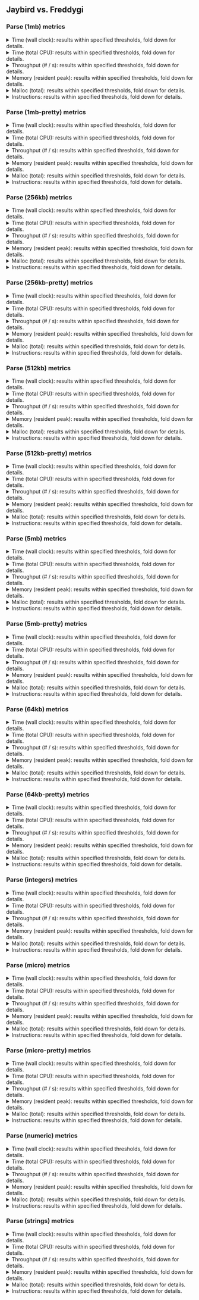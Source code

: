 ## Jaybird vs. Freddygi

### Parse (1mb) metrics

<details><summary>Time (wall clock): results within specified thresholds, fold down for details.</summary>
<p>

|         Time (wall clock) (μs) *         |        p0 |       p25 |       p50 |       p75 |       p90 |       p99 |      p100 |   Samples |
|:----------------------------------------:|----------:|----------:|----------:|----------:|----------:|----------:|----------:|----------:|
|                  freddy                  |      3504 |      3576 |      3627 |      3977 |      4035 |      4149 |      4695 |       263 |
|                 jaybird                  |      2159 |      2206 |      2265 |      2474 |      2531 |      2669 |      2700 |       419 |
|                    Δ                     |     -1345 |     -1370 |     -1362 |     -1503 |     -1504 |     -1480 |     -1995 |       156 |
|              Improvement %               |        38 |        38 |        38 |        38 |        37 |        36 |        42 |       156 |

<p>
</details>

<details><summary>Time (total CPU): results within specified thresholds, fold down for details.</summary>
<p>

|         Time (total CPU) (μs) *          |        p0 |       p25 |       p50 |       p75 |       p90 |       p99 |      p100 |   Samples |
|:----------------------------------------:|----------:|----------:|----------:|----------:|----------:|----------:|----------:|----------:|
|                  freddy                  |      3510 |      3578 |      3633 |      3983 |      4037 |      4151 |      4697 |       263 |
|                 jaybird                  |      2161 |      2208 |      2265 |      2478 |      2529 |      2671 |      2698 |       419 |
|                    Δ                     |     -1349 |     -1370 |     -1368 |     -1505 |     -1508 |     -1480 |     -1999 |       156 |
|              Improvement %               |        38 |        38 |        38 |        38 |        37 |        36 |        43 |       156 |

<p>
</details>

<details><summary>Throughput (# / s): results within specified thresholds, fold down for details.</summary>
<p>

|          Throughput (# / s) (#)          |        p0 |       p25 |       p50 |       p75 |       p90 |       p99 |      p100 |   Samples |
|:----------------------------------------:|----------:|----------:|----------:|----------:|----------:|----------:|----------:|----------:|
|                  freddy                  |       285 |       280 |       276 |       251 |       248 |       241 |       213 |       263 |
|                 jaybird                  |       463 |       454 |       442 |       404 |       395 |       375 |       370 |       419 |
|                    Δ                     |       178 |       174 |       166 |       153 |       147 |       134 |       157 |       156 |
|              Improvement %               |        62 |        62 |        60 |        61 |        59 |        56 |        74 |       156 |

<p>
</details>

<details><summary>Memory (resident peak): results within specified thresholds, fold down for details.</summary>
<p>

|        Memory (resident peak) (M)        |        p0 |       p25 |       p50 |       p75 |       p90 |       p99 |      p100 |   Samples |
|:----------------------------------------:|----------:|----------:|----------:|----------:|----------:|----------:|----------:|----------:|
|                  freddy                  |        27 |        29 |        29 |        29 |        29 |        29 |        29 |       263 |
|                 jaybird                  |        29 |        31 |        31 |        31 |        31 |        31 |        31 |       419 |
|                    Δ                     |         2 |         2 |         2 |         2 |         2 |         2 |         2 |       156 |
|              Improvement %               |        -7 |        -7 |        -7 |        -7 |        -7 |        -7 |        -7 |       156 |

<p>
</details>

<details><summary>Malloc (total): results within specified thresholds, fold down for details.</summary>
<p>

|           Malloc (total) (K) *           |        p0 |       p25 |       p50 |       p75 |       p90 |       p99 |      p100 |   Samples |
|:----------------------------------------:|----------:|----------:|----------:|----------:|----------:|----------:|----------:|----------:|
|                  freddy                  |        11 |        11 |        11 |        11 |        11 |        11 |        11 |       263 |
|                 jaybird                  |        11 |        11 |        11 |        11 |        11 |        11 |        11 |       419 |
|                    Δ                     |         0 |         0 |         0 |         0 |         0 |         0 |         0 |       156 |
|              Improvement %               |         0 |         0 |         0 |         0 |         0 |         0 |         0 |       156 |

<p>
</details>

<details><summary>Instructions: results within specified thresholds, fold down for details.</summary>
<p>

|            Instructions (M) *            |        p0 |       p25 |       p50 |       p75 |       p90 |       p99 |      p100 |   Samples |
|:----------------------------------------:|----------:|----------:|----------:|----------:|----------:|----------:|----------:|----------:|
|                  freddy                  |        66 |        66 |        66 |        67 |        67 |        68 |        68 |       263 |
|                 jaybird                  |        47 |        47 |        47 |        47 |        47 |        49 |        49 |       419 |
|                    Δ                     |       -19 |       -19 |       -19 |       -20 |       -20 |       -19 |       -19 |       156 |
|              Improvement %               |        29 |        29 |        29 |        30 |        30 |        28 |        28 |       156 |

<p>
</details>

### Parse (1mb-pretty) metrics

<details><summary>Time (wall clock): results within specified thresholds, fold down for details.</summary>
<p>

|         Time (wall clock) (μs) *         |        p0 |       p25 |       p50 |       p75 |       p90 |       p99 |      p100 |   Samples |
|:----------------------------------------:|----------:|----------:|----------:|----------:|----------:|----------:|----------:|----------:|
|                  freddy                  |      3548 |      3627 |      3682 |      3922 |      4024 |      4211 |      4246 |       263 |
|                 jaybird                  |      2190 |      2243 |      2304 |      2488 |      2578 |      2824 |      8147 |       412 |
|                    Δ                     |     -1358 |     -1384 |     -1378 |     -1434 |     -1446 |     -1387 |      3901 |       149 |
|              Improvement %               |        38 |        38 |        37 |        37 |        36 |        33 |       -92 |       149 |

<p>
</details>

<details><summary>Time (total CPU): results within specified thresholds, fold down for details.</summary>
<p>

|         Time (total CPU) (μs) *          |        p0 |       p25 |       p50 |       p75 |       p90 |       p99 |      p100 |   Samples |
|:----------------------------------------:|----------:|----------:|----------:|----------:|----------:|----------:|----------:|----------:|
|                  freddy                  |      3550 |      3631 |      3686 |      3922 |      4033 |      4215 |      4245 |       263 |
|                 jaybird                  |      2192 |      2245 |      2302 |      2492 |      2578 |      2822 |      2965 |       412 |
|                    Δ                     |     -1358 |     -1386 |     -1384 |     -1430 |     -1455 |     -1393 |     -1280 |       149 |
|              Improvement %               |        38 |        38 |        38 |        36 |        36 |        33 |        30 |       149 |

<p>
</details>

<details><summary>Throughput (# / s): results within specified thresholds, fold down for details.</summary>
<p>

|          Throughput (# / s) (#)          |        p0 |       p25 |       p50 |       p75 |       p90 |       p99 |      p100 |   Samples |
|:----------------------------------------:|----------:|----------:|----------:|----------:|----------:|----------:|----------:|----------:|
|                  freddy                  |       282 |       276 |       272 |       255 |       248 |       238 |       236 |       263 |
|                 jaybird                  |       457 |       446 |       434 |       402 |       388 |       354 |       123 |       412 |
|                    Δ                     |       175 |       170 |       162 |       147 |       140 |       116 |      -113 |       149 |
|              Improvement %               |        62 |        62 |        60 |        58 |        56 |        49 |       -48 |       149 |

<p>
</details>

<details><summary>Memory (resident peak): results within specified thresholds, fold down for details.</summary>
<p>

|        Memory (resident peak) (M)        |        p0 |       p25 |       p50 |       p75 |       p90 |       p99 |      p100 |   Samples |
|:----------------------------------------:|----------:|----------:|----------:|----------:|----------:|----------:|----------:|----------:|
|                  freddy                  |        27 |        29 |        29 |        29 |        29 |        29 |        29 |       263 |
|                 jaybird                  |        29 |        31 |        31 |        31 |        31 |        31 |        31 |       412 |
|                    Δ                     |         2 |         2 |         2 |         2 |         2 |         2 |         2 |       149 |
|              Improvement %               |        -7 |        -7 |        -7 |        -7 |        -7 |        -7 |        -7 |       149 |

<p>
</details>

<details><summary>Malloc (total): results within specified thresholds, fold down for details.</summary>
<p>

|           Malloc (total) (K) *           |        p0 |       p25 |       p50 |       p75 |       p90 |       p99 |      p100 |   Samples |
|:----------------------------------------:|----------:|----------:|----------:|----------:|----------:|----------:|----------:|----------:|
|                  freddy                  |        11 |        11 |        11 |        11 |        11 |        11 |        11 |       263 |
|                 jaybird                  |        11 |        11 |        11 |        11 |        11 |        11 |        11 |       412 |
|                    Δ                     |         0 |         0 |         0 |         0 |         0 |         0 |         0 |       149 |
|              Improvement %               |         0 |         0 |         0 |         0 |         0 |         0 |         0 |       149 |

<p>
</details>

<details><summary>Instructions: results within specified thresholds, fold down for details.</summary>
<p>

|            Instructions (M) *            |        p0 |       p25 |       p50 |       p75 |       p90 |       p99 |      p100 |   Samples |
|:----------------------------------------:|----------:|----------:|----------:|----------:|----------:|----------:|----------:|----------:|
|                  freddy                  |        67 |        68 |        68 |        68 |        68 |        69 |        69 |       263 |
|                 jaybird                  |        48 |        48 |        48 |        48 |        48 |        49 |        50 |       412 |
|                    Δ                     |       -19 |       -20 |       -20 |       -20 |       -20 |       -20 |       -19 |       149 |
|              Improvement %               |        28 |        29 |        29 |        29 |        29 |        29 |        28 |       149 |

<p>
</details>

### Parse (256kb) metrics

<details><summary>Time (wall clock): results within specified thresholds, fold down for details.</summary>
<p>

|         Time (wall clock) (μs) *         |        p0 |       p25 |       p50 |       p75 |       p90 |       p99 |      p100 |   Samples |
|:----------------------------------------:|----------:|----------:|----------:|----------:|----------:|----------:|----------:|----------:|
|                  freddy                  |       860 |       884 |       900 |       985 |      1005 |      1035 |      1082 |      1024 |
|                 jaybird                  |       530 |       547 |       567 |       616 |       630 |       660 |      5401 |      1588 |
|                    Δ                     |      -330 |      -337 |      -333 |      -369 |      -375 |      -375 |      4319 |       564 |
|              Improvement %               |        38 |        38 |        37 |        37 |        37 |        36 |      -399 |       564 |

<p>
</details>

<details><summary>Time (total CPU): results within specified thresholds, fold down for details.</summary>
<p>

|         Time (total CPU) (μs) *          |        p0 |       p25 |       p50 |       p75 |       p90 |       p99 |      p100 |   Samples |
|:----------------------------------------:|----------:|----------:|----------:|----------:|----------:|----------:|----------:|----------:|
|                  freddy                  |       861 |       887 |       902 |       988 |      1007 |      1040 |      1079 |      1024 |
|                 jaybird                  |       532 |       549 |       569 |       619 |       632 |       660 |       744 |      1588 |
|                    Δ                     |      -329 |      -338 |      -333 |      -369 |      -375 |      -380 |      -335 |       564 |
|              Improvement %               |        38 |        38 |        37 |        37 |        37 |        37 |        31 |       564 |

<p>
</details>

<details><summary>Throughput (# / s): results within specified thresholds, fold down for details.</summary>
<p>

|          Throughput (# / s) (#)          |        p0 |       p25 |       p50 |       p75 |       p90 |       p99 |      p100 |   Samples |
|:----------------------------------------:|----------:|----------:|----------:|----------:|----------:|----------:|----------:|----------:|
|                  freddy                  |      1163 |      1131 |      1112 |      1015 |       995 |       966 |       924 |      1024 |
|                 jaybird                  |      1888 |      1828 |      1763 |      1623 |      1588 |      1514 |       185 |      1588 |
|                    Δ                     |       725 |       697 |       651 |       608 |       593 |       548 |      -739 |       564 |
|              Improvement %               |        62 |        62 |        59 |        60 |        60 |        57 |       -80 |       564 |

<p>
</details>

<details><summary>Memory (resident peak): results within specified thresholds, fold down for details.</summary>
<p>

|        Memory (resident peak) (M)        |        p0 |       p25 |       p50 |       p75 |       p90 |       p99 |      p100 |   Samples |
|:----------------------------------------:|----------:|----------:|----------:|----------:|----------:|----------:|----------:|----------:|
|                  freddy                  |        25 |        26 |        26 |        26 |        26 |        26 |        26 |      1024 |
|                 jaybird                  |        26 |        27 |        27 |        27 |        27 |        27 |        27 |      1588 |
|                    Δ                     |         1 |         1 |         1 |         1 |         1 |         1 |         1 |       564 |
|              Improvement %               |        -4 |        -4 |        -4 |        -4 |        -4 |        -4 |        -4 |       564 |

<p>
</details>

<details><summary>Malloc (total): results within specified thresholds, fold down for details.</summary>
<p>

|             Malloc (total) *             |        p0 |       p25 |       p50 |       p75 |       p90 |       p99 |      p100 |   Samples |
|:----------------------------------------:|----------:|----------:|----------:|----------:|----------:|----------:|----------:|----------:|
|                  freddy                  |      2650 |      2650 |      2650 |      2650 |      2650 |      2650 |      2650 |      1024 |
|                 jaybird                  |      2636 |      2636 |      2636 |      2636 |      2636 |      2636 |      2636 |      1588 |
|                    Δ                     |       -14 |       -14 |       -14 |       -14 |       -14 |       -14 |       -14 |       564 |
|              Improvement %               |         1 |         1 |         1 |         1 |         1 |         1 |         1 |       564 |

<p>
</details>

<details><summary>Instructions: results within specified thresholds, fold down for details.</summary>
<p>

|            Instructions (M) *            |        p0 |       p25 |       p50 |       p75 |       p90 |       p99 |      p100 |   Samples |
|:----------------------------------------:|----------:|----------:|----------:|----------:|----------:|----------:|----------:|----------:|
|                  freddy                  |        17 |        17 |        17 |        17 |        17 |        17 |        17 |      1024 |
|                 jaybird                  |        12 |        12 |        12 |        12 |        12 |        12 |        12 |      1588 |
|                    Δ                     |        -5 |        -5 |        -5 |        -5 |        -5 |        -5 |        -5 |       564 |
|              Improvement %               |        29 |        29 |        29 |        29 |        29 |        29 |        29 |       564 |

<p>
</details>

### Parse (256kb-pretty) metrics

<details><summary>Time (wall clock): results within specified thresholds, fold down for details.</summary>
<p>

|         Time (wall clock) (μs) *         |        p0 |       p25 |       p50 |       p75 |       p90 |       p99 |      p100 |   Samples |
|:----------------------------------------:|----------:|----------:|----------:|----------:|----------:|----------:|----------:|----------:|
|                  freddy                  |       867 |       896 |       928 |      1001 |      1020 |      1052 |      1088 |      1002 |
|                 jaybird                  |       548 |       571 |       597 |       650 |       669 |       721 |      6803 |      1517 |
|                    Δ                     |      -319 |      -325 |      -331 |      -351 |      -351 |      -331 |      5715 |       515 |
|              Improvement %               |        37 |        36 |        36 |        35 |        34 |        31 |      -525 |       515 |

<p>
</details>

<details><summary>Time (total CPU): results within specified thresholds, fold down for details.</summary>
<p>

|         Time (total CPU) (μs) *          |        p0 |       p25 |       p50 |       p75 |       p90 |       p99 |      p100 |   Samples |
|:----------------------------------------:|----------:|----------:|----------:|----------:|----------:|----------:|----------:|----------:|
|                  freddy                  |       869 |       899 |       930 |      1004 |      1023 |      1054 |      1091 |      1002 |
|                 jaybird                  |       550 |       573 |       600 |       653 |       672 |       719 |       759 |      1517 |
|                    Δ                     |      -319 |      -326 |      -330 |      -351 |      -351 |      -335 |      -332 |       515 |
|              Improvement %               |        37 |        36 |        35 |        35 |        34 |        32 |        30 |       515 |

<p>
</details>

<details><summary>Throughput (# / s): results within specified thresholds, fold down for details.</summary>
<p>

|          Throughput (# / s) (#)          |        p0 |       p25 |       p50 |       p75 |       p90 |       p99 |      p100 |   Samples |
|:----------------------------------------:|----------:|----------:|----------:|----------:|----------:|----------:|----------:|----------:|
|                  freddy                  |      1153 |      1117 |      1077 |       999 |       980 |       951 |       920 |      1002 |
|                 jaybird                  |      1826 |      1752 |      1675 |      1538 |      1494 |      1387 |       147 |      1517 |
|                    Δ                     |       673 |       635 |       598 |       539 |       514 |       436 |      -773 |       515 |
|              Improvement %               |        58 |        57 |        56 |        54 |        52 |        46 |       -84 |       515 |

<p>
</details>

<details><summary>Memory (resident peak): results within specified thresholds, fold down for details.</summary>
<p>

|        Memory (resident peak) (M)        |        p0 |       p25 |       p50 |       p75 |       p90 |       p99 |      p100 |   Samples |
|:----------------------------------------:|----------:|----------:|----------:|----------:|----------:|----------:|----------:|----------:|
|                  freddy                  |        25 |        26 |        26 |        26 |        26 |        26 |        26 |      1002 |
|                 jaybird                  |        26 |        27 |        27 |        27 |        27 |        27 |        27 |      1517 |
|                    Δ                     |         1 |         1 |         1 |         1 |         1 |         1 |         1 |       515 |
|              Improvement %               |        -4 |        -4 |        -4 |        -4 |        -4 |        -4 |        -4 |       515 |

<p>
</details>

<details><summary>Malloc (total): results within specified thresholds, fold down for details.</summary>
<p>

|             Malloc (total) *             |        p0 |       p25 |       p50 |       p75 |       p90 |       p99 |      p100 |   Samples |
|:----------------------------------------:|----------:|----------:|----------:|----------:|----------:|----------:|----------:|----------:|
|                  freddy                  |      2650 |      2650 |      2650 |      2650 |      2650 |      2650 |      2650 |      1002 |
|                 jaybird                  |      2636 |      2636 |      2636 |      2636 |      2636 |      2636 |      2636 |      1517 |
|                    Δ                     |       -14 |       -14 |       -14 |       -14 |       -14 |       -14 |       -14 |       515 |
|              Improvement %               |         1 |         1 |         1 |         1 |         1 |         1 |         1 |       515 |

<p>
</details>

<details><summary>Instructions: results within specified thresholds, fold down for details.</summary>
<p>

|            Instructions (M) *            |        p0 |       p25 |       p50 |       p75 |       p90 |       p99 |      p100 |   Samples |
|:----------------------------------------:|----------:|----------:|----------:|----------:|----------:|----------:|----------:|----------:|
|                  freddy                  |        17 |        17 |        17 |        17 |        17 |        17 |        17 |      1002 |
|                 jaybird                  |        12 |        12 |        12 |        12 |        12 |        12 |        12 |      1517 |
|                    Δ                     |        -5 |        -5 |        -5 |        -5 |        -5 |        -5 |        -5 |       515 |
|              Improvement %               |        29 |        29 |        29 |        29 |        29 |        29 |        29 |       515 |

<p>
</details>

### Parse (512kb) metrics

<details><summary>Time (wall clock): results within specified thresholds, fold down for details.</summary>
<p>

|         Time (wall clock) (μs) *         |        p0 |       p25 |       p50 |       p75 |       p90 |       p99 |      p100 |   Samples |
|:----------------------------------------:|----------:|----------:|----------:|----------:|----------:|----------:|----------:|----------:|
|                  freddy                  |      1703 |      1780 |      1820 |      1977 |      2009 |      2064 |      2090 |       521 |
|                 jaybird                  |      1070 |      1117 |      1175 |      1252 |      1313 |      1399 |      1471 |       808 |
|                    Δ                     |      -633 |      -663 |      -645 |      -725 |      -696 |      -665 |      -619 |       287 |
|              Improvement %               |        37 |        37 |        35 |        37 |        35 |        32 |        30 |       287 |

<p>
</details>

<details><summary>Time (total CPU): results within specified thresholds, fold down for details.</summary>
<p>

|         Time (total CPU) (μs) *          |        p0 |       p25 |       p50 |       p75 |       p90 |       p99 |      p100 |   Samples |
|:----------------------------------------:|----------:|----------:|----------:|----------:|----------:|----------:|----------:|----------:|
|                  freddy                  |      1705 |      1783 |      1822 |      1979 |      2009 |      2066 |      2086 |       521 |
|                 jaybird                  |      1072 |      1119 |      1176 |      1255 |      1316 |      1403 |      1474 |       808 |
|                    Δ                     |      -633 |      -664 |      -646 |      -724 |      -693 |      -663 |      -612 |       287 |
|              Improvement %               |        37 |        37 |        35 |        37 |        34 |        32 |        29 |       287 |

<p>
</details>

<details><summary>Throughput (# / s): results within specified thresholds, fold down for details.</summary>
<p>

|          Throughput (# / s) (#)          |        p0 |       p25 |       p50 |       p75 |       p90 |       p99 |      p100 |   Samples |
|:----------------------------------------:|----------:|----------:|----------:|----------:|----------:|----------:|----------:|----------:|
|                  freddy                  |       587 |       562 |       550 |       506 |       498 |       484 |       479 |       521 |
|                 jaybird                  |       935 |       895 |       852 |       798 |       762 |       715 |       680 |       808 |
|                    Δ                     |       348 |       333 |       302 |       292 |       264 |       231 |       201 |       287 |
|              Improvement %               |        59 |        59 |        55 |        58 |        53 |        48 |        42 |       287 |

<p>
</details>

<details><summary>Memory (resident peak): results within specified thresholds, fold down for details.</summary>
<p>

|        Memory (resident peak) (M)        |        p0 |       p25 |       p50 |       p75 |       p90 |       p99 |      p100 |   Samples |
|:----------------------------------------:|----------:|----------:|----------:|----------:|----------:|----------:|----------:|----------:|
|                  freddy                  |        26 |        27 |        27 |        28 |        28 |        28 |        28 |       521 |
|                 jaybird                  |        26 |        28 |        28 |        28 |        28 |        28 |        28 |       808 |
|                    Δ                     |         0 |         1 |         1 |         0 |         0 |         0 |         0 |       287 |
|              Improvement %               |         0 |        -4 |        -4 |         0 |         0 |         0 |         0 |       287 |

<p>
</details>

<details><summary>Malloc (total): results within specified thresholds, fold down for details.</summary>
<p>

|             Malloc (total) *             |        p0 |       p25 |       p50 |       p75 |       p90 |       p99 |      p100 |   Samples |
|:----------------------------------------:|----------:|----------:|----------:|----------:|----------:|----------:|----------:|----------:|
|                  freddy                  |      5279 |      5279 |      5279 |      5279 |      5279 |      5279 |      5279 |       521 |
|                 jaybird                  |      5270 |      5270 |      5270 |      5270 |      5270 |      5270 |      5270 |       808 |
|                    Δ                     |        -9 |        -9 |        -9 |        -9 |        -9 |        -9 |        -9 |       287 |
|              Improvement %               |         0 |         0 |         0 |         0 |         0 |         0 |         0 |       287 |

<p>
</details>

<details><summary>Instructions: results within specified thresholds, fold down for details.</summary>
<p>

|            Instructions (M) *            |        p0 |       p25 |       p50 |       p75 |       p90 |       p99 |      p100 |   Samples |
|:----------------------------------------:|----------:|----------:|----------:|----------:|----------:|----------:|----------:|----------:|
|                  freddy                  |        33 |        33 |        33 |        33 |        33 |        34 |        34 |       521 |
|                 jaybird                  |        23 |        23 |        24 |        24 |        24 |        24 |        25 |       808 |
|                    Δ                     |       -10 |       -10 |        -9 |        -9 |        -9 |       -10 |        -9 |       287 |
|              Improvement %               |        30 |        30 |        27 |        27 |        27 |        29 |        26 |       287 |

<p>
</details>

### Parse (512kb-pretty) metrics

<details><summary>Time (wall clock): results within specified thresholds, fold down for details.</summary>
<p>

|         Time (wall clock) (μs) *         |        p0 |       p25 |       p50 |       p75 |       p90 |       p99 |      p100 |   Samples |
|:----------------------------------------:|----------:|----------:|----------:|----------:|----------:|----------:|----------:|----------:|
|                  freddy                  |      1745 |      1799 |      1835 |      1977 |      2035 |      2079 |      2139 |       519 |
|                 jaybird                  |      1080 |      1107 |      1123 |      1235 |      1255 |      1304 |      1329 |       828 |
|                    Δ                     |      -665 |      -692 |      -712 |      -742 |      -780 |      -775 |      -810 |       309 |
|              Improvement %               |        38 |        38 |        39 |        38 |        38 |        37 |        38 |       309 |

<p>
</details>

<details><summary>Time (total CPU): results within specified thresholds, fold down for details.</summary>
<p>

|         Time (total CPU) (μs) *          |        p0 |       p25 |       p50 |       p75 |       p90 |       p99 |      p100 |   Samples |
|:----------------------------------------:|----------:|----------:|----------:|----------:|----------:|----------:|----------:|----------:|
|                  freddy                  |      1747 |      1802 |      1837 |      1979 |      2038 |      2083 |      2135 |       519 |
|                 jaybird                  |      1082 |      1110 |      1125 |      1237 |      1257 |      1306 |      1332 |       828 |
|                    Δ                     |      -665 |      -692 |      -712 |      -742 |      -781 |      -777 |      -803 |       309 |
|              Improvement %               |        38 |        38 |        39 |        37 |        38 |        37 |        38 |       309 |

<p>
</details>

<details><summary>Throughput (# / s): results within specified thresholds, fold down for details.</summary>
<p>

|          Throughput (# / s) (#)          |        p0 |       p25 |       p50 |       p75 |       p90 |       p99 |      p100 |   Samples |
|:----------------------------------------:|----------:|----------:|----------:|----------:|----------:|----------:|----------:|----------:|
|                  freddy                  |       573 |       556 |       545 |       506 |       492 |       481 |       468 |       519 |
|                 jaybird                  |       926 |       903 |       891 |       810 |       797 |       768 |       752 |       828 |
|                    Δ                     |       353 |       347 |       346 |       304 |       305 |       287 |       284 |       309 |
|              Improvement %               |        62 |        62 |        63 |        60 |        62 |        60 |        61 |       309 |

<p>
</details>

<details><summary>Memory (resident peak): results within specified thresholds, fold down for details.</summary>
<p>

|        Memory (resident peak) (M)        |        p0 |       p25 |       p50 |       p75 |       p90 |       p99 |      p100 |   Samples |
|:----------------------------------------:|----------:|----------:|----------:|----------:|----------:|----------:|----------:|----------:|
|                  freddy                  |        26 |        27 |        27 |        27 |        27 |        27 |        27 |       519 |
|                 jaybird                  |        26 |        28 |        28 |        28 |        28 |        28 |        28 |       828 |
|                    Δ                     |         0 |         1 |         1 |         1 |         1 |         1 |         1 |       309 |
|              Improvement %               |         0 |        -4 |        -4 |        -4 |        -4 |        -4 |        -4 |       309 |

<p>
</details>

<details><summary>Malloc (total): results within specified thresholds, fold down for details.</summary>
<p>

|             Malloc (total) *             |        p0 |       p25 |       p50 |       p75 |       p90 |       p99 |      p100 |   Samples |
|:----------------------------------------:|----------:|----------:|----------:|----------:|----------:|----------:|----------:|----------:|
|                  freddy                  |      5279 |      5279 |      5279 |      5279 |      5279 |      5279 |      5279 |       519 |
|                 jaybird                  |      5270 |      5270 |      5270 |      5270 |      5270 |      5270 |      5270 |       828 |
|                    Δ                     |        -9 |        -9 |        -9 |        -9 |        -9 |        -9 |        -9 |       309 |
|              Improvement %               |         0 |         0 |         0 |         0 |         0 |         0 |         0 |       309 |

<p>
</details>

<details><summary>Instructions: results within specified thresholds, fold down for details.</summary>
<p>

|            Instructions (M) *            |        p0 |       p25 |       p50 |       p75 |       p90 |       p99 |      p100 |   Samples |
|:----------------------------------------:|----------:|----------:|----------:|----------:|----------:|----------:|----------:|----------:|
|                  freddy                  |        34 |        34 |        34 |        34 |        34 |        34 |        34 |       519 |
|                 jaybird                  |        24 |        24 |        24 |        24 |        24 |        25 |        25 |       828 |
|                    Δ                     |       -10 |       -10 |       -10 |       -10 |       -10 |        -9 |        -9 |       309 |
|              Improvement %               |        29 |        29 |        29 |        29 |        29 |        26 |        26 |       309 |

<p>
</details>

### Parse (5mb) metrics

<details><summary>Time (wall clock): results within specified thresholds, fold down for details.</summary>
<p>

|         Time (wall clock) (ms) *         |        p0 |       p25 |       p50 |       p75 |       p90 |       p99 |      p100 |   Samples |
|:----------------------------------------:|----------:|----------:|----------:|----------:|----------:|----------:|----------:|----------:|
|                  freddy                  |        18 |        18 |        19 |        19 |        20 |        20 |        20 |        53 |
|                 jaybird                  |        12 |        12 |        13 |        14 |        14 |        16 |        16 |        75 |
|                    Δ                     |        -6 |        -6 |        -6 |        -5 |        -6 |        -4 |        -4 |        22 |
|              Improvement %               |        33 |        33 |        32 |        26 |        30 |        20 |        20 |        22 |

<p>
</details>

<details><summary>Time (total CPU): results within specified thresholds, fold down for details.</summary>
<p>

|         Time (total CPU) (ms) *          |        p0 |       p25 |       p50 |       p75 |       p90 |       p99 |      p100 |   Samples |
|:----------------------------------------:|----------:|----------:|----------:|----------:|----------:|----------:|----------:|----------:|
|                  freddy                  |        18 |        18 |        19 |        19 |        20 |        20 |        20 |        53 |
|                 jaybird                  |        12 |        12 |        13 |        14 |        14 |        16 |        16 |        75 |
|                    Δ                     |        -6 |        -6 |        -6 |        -5 |        -6 |        -4 |        -4 |        22 |
|              Improvement %               |        33 |        33 |        32 |        26 |        30 |        20 |        20 |        22 |

<p>
</details>

<details><summary>Throughput (# / s): results within specified thresholds, fold down for details.</summary>
<p>

|          Throughput (# / s) (#)          |        p0 |       p25 |       p50 |       p75 |       p90 |       p99 |      p100 |   Samples |
|:----------------------------------------:|----------:|----------:|----------:|----------:|----------:|----------:|----------:|----------:|
|                  freddy                  |        56 |        55 |        53 |        51 |        50 |        49 |        49 |        53 |
|                 jaybird                  |        83 |        80 |        76 |        73 |        70 |        63 |        63 |        75 |
|                    Δ                     |        27 |        25 |        23 |        22 |        20 |        14 |        14 |        22 |
|              Improvement %               |        48 |        45 |        43 |        43 |        40 |        29 |        29 |        22 |

<p>
</details>

<details><summary>Memory (resident peak): results within specified thresholds, fold down for details.</summary>
<p>

|        Memory (resident peak) (M)        |        p0 |       p25 |       p50 |       p75 |       p90 |       p99 |      p100 |   Samples |
|:----------------------------------------:|----------:|----------:|----------:|----------:|----------:|----------:|----------:|----------:|
|                  freddy                  |        34 |        40 |        42 |        42 |        42 |        42 |        42 |        53 |
|                 jaybird                  |        50 |        50 |        51 |        59 |        59 |        59 |        59 |        75 |
|                    Δ                     |        16 |        10 |         9 |        17 |        17 |        17 |        17 |        22 |
|              Improvement %               |       -47 |       -25 |       -21 |       -40 |       -40 |       -40 |       -40 |        22 |

<p>
</details>

<details><summary>Malloc (total): results within specified thresholds, fold down for details.</summary>
<p>

|           Malloc (total) (K) *           |        p0 |       p25 |       p50 |       p75 |       p90 |       p99 |      p100 |   Samples |
|:----------------------------------------:|----------:|----------:|----------:|----------:|----------:|----------:|----------:|----------:|
|                  freddy                  |        53 |        53 |        53 |        53 |        53 |        53 |        53 |        53 |
|                 jaybird                  |        53 |        53 |        53 |        53 |        53 |        53 |        53 |        75 |
|                    Δ                     |         0 |         0 |         0 |         0 |         0 |         0 |         0 |        22 |
|              Improvement %               |         0 |         0 |         0 |         0 |         0 |         0 |         0 |        22 |

<p>
</details>

<details><summary>Instructions: results within specified thresholds, fold down for details.</summary>
<p>

|            Instructions (M) *            |        p0 |       p25 |       p50 |       p75 |       p90 |       p99 |      p100 |   Samples |
|:----------------------------------------:|----------:|----------:|----------:|----------:|----------:|----------:|----------:|----------:|
|                  freddy                  |       333 |       333 |       333 |       334 |       334 |       338 |       338 |        53 |
|                 jaybird                  |       240 |       241 |       245 |       245 |       246 |       256 |       256 |        75 |
|                    Δ                     |       -93 |       -92 |       -88 |       -89 |       -88 |       -82 |       -82 |        22 |
|              Improvement %               |        28 |        28 |        26 |        27 |        26 |        24 |        24 |        22 |

<p>
</details>

### Parse (5mb-pretty) metrics

<details><summary>Time (wall clock): results within specified thresholds, fold down for details.</summary>
<p>

|         Time (wall clock) (ms) *         |        p0 |       p25 |       p50 |       p75 |       p90 |       p99 |      p100 |   Samples |
|:----------------------------------------:|----------:|----------:|----------:|----------:|----------:|----------:|----------:|----------:|
|                  freddy                  |        18 |        18 |        19 |        19 |        20 |        22 |        22 |        53 |
|                 jaybird                  |        12 |        12 |        13 |        13 |        14 |        15 |        15 |        76 |
|                    Δ                     |        -6 |        -6 |        -6 |        -6 |        -6 |        -7 |        -7 |        23 |
|              Improvement %               |        33 |        33 |        32 |        32 |        30 |        32 |        32 |        23 |

<p>
</details>

<details><summary>Time (total CPU): results within specified thresholds, fold down for details.</summary>
<p>

|         Time (total CPU) (ms) *          |        p0 |       p25 |       p50 |       p75 |       p90 |       p99 |      p100 |   Samples |
|:----------------------------------------:|----------:|----------:|----------:|----------:|----------:|----------:|----------:|----------:|
|                  freddy                  |        18 |        18 |        19 |        19 |        20 |        22 |        22 |        53 |
|                 jaybird                  |        12 |        12 |        13 |        13 |        14 |        15 |        15 |        76 |
|                    Δ                     |        -6 |        -6 |        -6 |        -6 |        -6 |        -7 |        -7 |        23 |
|              Improvement %               |        33 |        33 |        32 |        32 |        30 |        32 |        32 |        23 |

<p>
</details>

<details><summary>Throughput (# / s): results within specified thresholds, fold down for details.</summary>
<p>

|          Throughput (# / s) (#)          |        p0 |       p25 |       p50 |       p75 |       p90 |       p99 |      p100 |   Samples |
|:----------------------------------------:|----------:|----------:|----------:|----------:|----------:|----------:|----------:|----------:|
|                  freddy                  |        57 |        55 |        53 |        52 |        50 |        45 |        45 |        53 |
|                 jaybird                  |        84 |        80 |        78 |        75 |        72 |        68 |        68 |        76 |
|                    Δ                     |        27 |        25 |        25 |        23 |        22 |        23 |        23 |        23 |
|              Improvement %               |        47 |        45 |        47 |        44 |        44 |        51 |        51 |        23 |

<p>
</details>

<details><summary>Memory (resident peak): results within specified thresholds, fold down for details.</summary>
<p>

|        Memory (resident peak) (M)        |        p0 |       p25 |       p50 |       p75 |       p90 |       p99 |      p100 |   Samples |
|:----------------------------------------:|----------:|----------:|----------:|----------:|----------:|----------:|----------:|----------:|
|                  freddy                  |        32 |        39 |        39 |        39 |        39 |        39 |        39 |        53 |
|                 jaybird                  |        51 |        52 |        52 |        52 |        52 |        52 |        52 |        76 |
|                    Δ                     |        19 |        13 |        13 |        13 |        13 |        13 |        13 |        23 |
|              Improvement %               |       -59 |       -33 |       -33 |       -33 |       -33 |       -33 |       -33 |        23 |

<p>
</details>

<details><summary>Malloc (total): results within specified thresholds, fold down for details.</summary>
<p>

|           Malloc (total) (K) *           |        p0 |       p25 |       p50 |       p75 |       p90 |       p99 |      p100 |   Samples |
|:----------------------------------------:|----------:|----------:|----------:|----------:|----------:|----------:|----------:|----------:|
|                  freddy                  |        53 |        53 |        53 |        53 |        53 |        53 |        53 |        53 |
|                 jaybird                  |        53 |        53 |        53 |        53 |        53 |        53 |        53 |        76 |
|                    Δ                     |         0 |         0 |         0 |         0 |         0 |         0 |         0 |        23 |
|              Improvement %               |         0 |         0 |         0 |         0 |         0 |         0 |         0 |        23 |

<p>
</details>

<details><summary>Instructions: results within specified thresholds, fold down for details.</summary>
<p>

|            Instructions (M) *            |        p0 |       p25 |       p50 |       p75 |       p90 |       p99 |      p100 |   Samples |
|:----------------------------------------:|----------:|----------:|----------:|----------:|----------:|----------:|----------:|----------:|
|                  freddy                  |       339 |       339 |       339 |       340 |       340 |       347 |       347 |        53 |
|                 jaybird                  |       245 |       245 |       246 |       246 |       246 |       261 |       261 |        76 |
|                    Δ                     |       -94 |       -94 |       -93 |       -94 |       -94 |       -86 |       -86 |        23 |
|              Improvement %               |        28 |        28 |        27 |        28 |        28 |        25 |        25 |        23 |

<p>
</details>

### Parse (64kb) metrics

<details><summary>Time (wall clock): results within specified thresholds, fold down for details.</summary>
<p>

|         Time (wall clock) (μs) *         |        p0 |       p25 |       p50 |       p75 |       p90 |       p99 |      p100 |   Samples |
|:----------------------------------------:|----------:|----------:|----------:|----------:|----------:|----------:|----------:|----------:|
|                  freddy                  |       212 |       223 |       228 |       247 |       255 |       268 |       288 |      3595 |
|                 jaybird                  |       133 |       142 |       148 |       159 |       169 |       183 |       211 |      5148 |
|                    Δ                     |       -79 |       -81 |       -80 |       -88 |       -86 |       -85 |       -77 |      1553 |
|              Improvement %               |        37 |        36 |        35 |        36 |        34 |        32 |        27 |      1553 |

<p>
</details>

<details><summary>Time (total CPU): results within specified thresholds, fold down for details.</summary>
<p>

|         Time (total CPU) (μs) *          |        p0 |       p25 |       p50 |       p75 |       p90 |       p99 |      p100 |   Samples |
|:----------------------------------------:|----------:|----------:|----------:|----------:|----------:|----------:|----------:|----------:|
|                  freddy                  |       214 |       225 |       231 |       249 |       257 |       269 |       286 |      3595 |
|                 jaybird                  |       135 |       145 |       150 |       162 |       171 |       185 |       210 |      5148 |
|                    Δ                     |       -79 |       -80 |       -81 |       -87 |       -86 |       -84 |       -76 |      1553 |
|              Improvement %               |        37 |        36 |        35 |        35 |        33 |        31 |        27 |      1553 |

<p>
</details>

<details><summary>Throughput (# / s): results within specified thresholds, fold down for details.</summary>
<p>

|          Throughput (# / s) (#)          |        p0 |       p25 |       p50 |       p75 |       p90 |       p99 |      p100 |   Samples |
|:----------------------------------------:|----------:|----------:|----------:|----------:|----------:|----------:|----------:|----------:|
|                  freddy                  |      4708 |      4491 |      4383 |      4057 |      3921 |      3741 |      3475 |      3595 |
|                 jaybird                  |      7502 |      7023 |      6759 |      6271 |      5919 |      5471 |      4736 |      5148 |
|                    Δ                     |      2794 |      2532 |      2376 |      2214 |      1998 |      1730 |      1261 |      1553 |
|              Improvement %               |        59 |        56 |        54 |        55 |        51 |        46 |        36 |      1553 |

<p>
</details>

<details><summary>Memory (resident peak): results within specified thresholds, fold down for details.</summary>
<p>

|        Memory (resident peak) (M)        |        p0 |       p25 |       p50 |       p75 |       p90 |       p99 |      p100 |   Samples |
|:----------------------------------------:|----------:|----------:|----------:|----------:|----------:|----------:|----------:|----------:|
|                  freddy                  |        25 |        25 |        25 |        25 |        25 |        25 |        25 |      3595 |
|                 jaybird                  |        25 |        25 |        25 |        25 |        25 |        25 |        25 |      5148 |
|                    Δ                     |         0 |         0 |         0 |         0 |         0 |         0 |         0 |      1553 |
|              Improvement %               |         0 |         0 |         0 |         0 |         0 |         0 |         0 |      1553 |

<p>
</details>

<details><summary>Malloc (total): results within specified thresholds, fold down for details.</summary>
<p>

|             Malloc (total) *             |        p0 |       p25 |       p50 |       p75 |       p90 |       p99 |      p100 |   Samples |
|:----------------------------------------:|----------:|----------:|----------:|----------:|----------:|----------:|----------:|----------:|
|                  freddy                  |       674 |       674 |       674 |       674 |       674 |       674 |       674 |      3595 |
|                 jaybird                  |       662 |       662 |       662 |       662 |       662 |       662 |       662 |      5148 |
|                    Δ                     |       -12 |       -12 |       -12 |       -12 |       -12 |       -12 |       -12 |      1553 |
|              Improvement %               |         2 |         2 |         2 |         2 |         2 |         2 |         2 |      1553 |

<p>
</details>

<details><summary>Instructions: results within specified thresholds, fold down for details.</summary>
<p>

|            Instructions (K) *            |        p0 |       p25 |       p50 |       p75 |       p90 |       p99 |      p100 |   Samples |
|:----------------------------------------:|----------:|----------:|----------:|----------:|----------:|----------:|----------:|----------:|
|                  freddy                  |      4155 |      4157 |      4164 |      4166 |      4168 |      4231 |      4246 |      3595 |
|                 jaybird                  |      2936 |      2937 |      2941 |      2943 |      2945 |      3015 |      3083 |      5148 |
|                    Δ                     |     -1219 |     -1220 |     -1223 |     -1223 |     -1223 |     -1216 |     -1163 |      1553 |
|              Improvement %               |        29 |        29 |        29 |        29 |        29 |        29 |        27 |      1553 |

<p>
</details>

### Parse (64kb-pretty) metrics

<details><summary>Time (wall clock): results within specified thresholds, fold down for details.</summary>
<p>

|         Time (wall clock) (μs) *         |        p0 |       p25 |       p50 |       p75 |       p90 |       p99 |      p100 |   Samples |
|:----------------------------------------:|----------:|----------:|----------:|----------:|----------:|----------:|----------:|----------:|
|                  freddy                  |       218 |       227 |       233 |       253 |       260 |       270 |       297 |      3525 |
|                 jaybird                  |       135 |       144 |       150 |       160 |       168 |       186 |       212 |      5118 |
|                    Δ                     |       -83 |       -83 |       -83 |       -93 |       -92 |       -84 |       -85 |      1593 |
|              Improvement %               |        38 |        37 |        36 |        37 |        35 |        31 |        29 |      1593 |

<p>
</details>

<details><summary>Time (total CPU): results within specified thresholds, fold down for details.</summary>
<p>

|         Time (total CPU) (μs) *          |        p0 |       p25 |       p50 |       p75 |       p90 |       p99 |      p100 |   Samples |
|:----------------------------------------:|----------:|----------:|----------:|----------:|----------:|----------:|----------:|----------:|
|                  freddy                  |       220 |       229 |       235 |       255 |       262 |       272 |       294 |      3525 |
|                 jaybird                  |       136 |       146 |       152 |       162 |       170 |       188 |       214 |      5118 |
|                    Δ                     |       -84 |       -83 |       -83 |       -93 |       -92 |       -84 |       -80 |      1593 |
|              Improvement %               |        38 |        36 |        35 |        36 |        35 |        31 |        27 |      1593 |

<p>
</details>

<details><summary>Throughput (# / s): results within specified thresholds, fold down for details.</summary>
<p>

|          Throughput (# / s) (#)          |        p0 |       p25 |       p50 |       p75 |       p90 |       p99 |      p100 |   Samples |
|:----------------------------------------:|----------:|----------:|----------:|----------:|----------:|----------:|----------:|----------:|
|                  freddy                  |      4579 |      4403 |      4291 |      3951 |      3847 |      3709 |      3370 |      3525 |
|                 jaybird                  |      7433 |      6947 |      6663 |      6263 |      5951 |      5379 |      4710 |      5118 |
|                    Δ                     |      2854 |      2544 |      2372 |      2312 |      2104 |      1670 |      1340 |      1593 |
|              Improvement %               |        62 |        58 |        55 |        59 |        55 |        45 |        40 |      1593 |

<p>
</details>

<details><summary>Memory (resident peak): results within specified thresholds, fold down for details.</summary>
<p>

|        Memory (resident peak) (M)        |        p0 |       p25 |       p50 |       p75 |       p90 |       p99 |      p100 |   Samples |
|:----------------------------------------:|----------:|----------:|----------:|----------:|----------:|----------:|----------:|----------:|
|                  freddy                  |        25 |        25 |        25 |        25 |        25 |        25 |        25 |      3525 |
|                 jaybird                  |        25 |        25 |        25 |        25 |        25 |        25 |        25 |      5118 |
|                    Δ                     |         0 |         0 |         0 |         0 |         0 |         0 |         0 |      1593 |
|              Improvement %               |         0 |         0 |         0 |         0 |         0 |         0 |         0 |      1593 |

<p>
</details>

<details><summary>Malloc (total): results within specified thresholds, fold down for details.</summary>
<p>

|             Malloc (total) *             |        p0 |       p25 |       p50 |       p75 |       p90 |       p99 |      p100 |   Samples |
|:----------------------------------------:|----------:|----------:|----------:|----------:|----------:|----------:|----------:|----------:|
|                  freddy                  |       674 |       674 |       674 |       674 |       674 |       674 |       674 |      3525 |
|                 jaybird                  |       662 |       662 |       662 |       662 |       662 |       662 |       662 |      5118 |
|                    Δ                     |       -12 |       -12 |       -12 |       -12 |       -12 |       -12 |       -12 |      1593 |
|              Improvement %               |         2 |         2 |         2 |         2 |         2 |         2 |         2 |      1593 |

<p>
</details>

<details><summary>Instructions: results within specified thresholds, fold down for details.</summary>
<p>

|            Instructions (K) *            |        p0 |       p25 |       p50 |       p75 |       p90 |       p99 |      p100 |   Samples |
|:----------------------------------------:|----------:|----------:|----------:|----------:|----------:|----------:|----------:|----------:|
|                  freddy                  |      4225 |      4231 |      4235 |      4235 |      4239 |      4293 |      4308 |      3525 |
|                 jaybird                  |      2990 |      2992 |      2996 |      2998 |      3000 |      3070 |      3148 |      5118 |
|                    Δ                     |     -1235 |     -1239 |     -1239 |     -1237 |     -1239 |     -1223 |     -1160 |      1593 |
|              Improvement %               |        29 |        29 |        29 |        29 |        29 |        28 |        27 |      1593 |

<p>
</details>

### Parse (integers) metrics

<details><summary>Time (wall clock): results within specified thresholds, fold down for details.</summary>
<p>

|         Time (wall clock) (μs) *         |        p0 |       p25 |       p50 |       p75 |       p90 |       p99 |      p100 |   Samples |
|:----------------------------------------:|----------:|----------:|----------:|----------:|----------:|----------:|----------:|----------:|
|                  freddy                  |       104 |       108 |       112 |       120 |       124 |       131 |       158 |      6451 |
|                 jaybird                  |        98 |       102 |       106 |       115 |       118 |       124 |       151 |      6881 |
|                    Δ                     |        -6 |        -6 |        -6 |        -5 |        -6 |        -7 |        -7 |       430 |
|              Improvement %               |         6 |         6 |         5 |         4 |         5 |         5 |         4 |       430 |

<p>
</details>

<details><summary>Time (total CPU): results within specified thresholds, fold down for details.</summary>
<p>

|         Time (total CPU) (μs) *          |        p0 |       p25 |       p50 |       p75 |       p90 |       p99 |      p100 |   Samples |
|:----------------------------------------:|----------:|----------:|----------:|----------:|----------:|----------:|----------:|----------:|
|                  freddy                  |       106 |       110 |       114 |       122 |       127 |       132 |       162 |      6451 |
|                 jaybird                  |       100 |       104 |       108 |       117 |       121 |       126 |       155 |      6881 |
|                    Δ                     |        -6 |        -6 |        -6 |        -5 |        -6 |        -6 |        -7 |       430 |
|              Improvement %               |         6 |         5 |         5 |         4 |         5 |         5 |         4 |       430 |

<p>
</details>

<details><summary>Throughput (# / s): results within specified thresholds, fold down for details.</summary>
<p>

|          Throughput (# / s) (#)          |        p0 |       p25 |       p50 |       p75 |       p90 |       p99 |      p100 |   Samples |
|:----------------------------------------:|----------:|----------:|----------:|----------:|----------:|----------:|----------:|----------:|
|                  freddy                  |      9585 |      9287 |      8951 |      8335 |      8035 |      7659 |      6321 |      6451 |
|                 jaybird                  |     10157 |      9831 |      9415 |      8711 |      8455 |      8083 |      6606 |      6881 |
|                    Δ                     |       572 |       544 |       464 |       376 |       420 |       424 |       285 |       430 |
|              Improvement %               |         6 |         6 |         5 |         5 |         5 |         6 |         5 |       430 |

<p>
</details>

<details><summary>Memory (resident peak): results within specified thresholds, fold down for details.</summary>
<p>

|        Memory (resident peak) (M)        |        p0 |       p25 |       p50 |       p75 |       p90 |       p99 |      p100 |   Samples |
|:----------------------------------------:|----------:|----------:|----------:|----------:|----------:|----------:|----------:|----------:|
|                  freddy                  |        25 |        26 |        26 |        26 |        26 |        26 |        26 |      6451 |
|                 jaybird                  |        25 |        26 |        26 |        26 |        26 |        26 |        26 |      6881 |
|                    Δ                     |         0 |         0 |         0 |         0 |         0 |         0 |         0 |       430 |
|              Improvement %               |         0 |         0 |         0 |         0 |         0 |         0 |         0 |       430 |

<p>
</details>

<details><summary>Malloc (total): results within specified thresholds, fold down for details.</summary>
<p>

|             Malloc (total) *             |        p0 |       p25 |       p50 |       p75 |       p90 |       p99 |      p100 |   Samples |
|:----------------------------------------:|----------:|----------:|----------:|----------:|----------:|----------:|----------:|----------:|
|                  freddy                  |       216 |       216 |       216 |       216 |       216 |       216 |       216 |      6451 |
|                 jaybird                  |        18 |        18 |        18 |        18 |        18 |        18 |        18 |      6881 |
|                    Δ                     |      -198 |      -198 |      -198 |      -198 |      -198 |      -198 |      -198 |       430 |
|              Improvement %               |        92 |        92 |        92 |        92 |        92 |        92 |        92 |       430 |

<p>
</details>

<details><summary>Instructions: results within specified thresholds, fold down for details.</summary>
<p>

|            Instructions (K) *            |        p0 |       p25 |       p50 |       p75 |       p90 |       p99 |      p100 |   Samples |
|:----------------------------------------:|----------:|----------:|----------:|----------:|----------:|----------:|----------:|----------:|
|                  freddy                  |      2661 |      2662 |      2664 |      2666 |      2669 |      2683 |      2819 |      6451 |
|                 jaybird                  |      2478 |      2478 |      2480 |      2482 |      2484 |      2497 |      2710 |      6881 |
|                    Δ                     |      -183 |      -184 |      -184 |      -184 |      -185 |      -186 |      -109 |       430 |
|              Improvement %               |         7 |         7 |         7 |         7 |         7 |         7 |         4 |       430 |

<p>
</details>

### Parse (micro) metrics

<details><summary>Time (wall clock): results within specified thresholds, fold down for details.</summary>
<p>

|         Time (wall clock) (ns) *         |        p0 |       p25 |       p50 |       p75 |       p90 |       p99 |      p100 |   Samples |
|:----------------------------------------:|----------:|----------:|----------:|----------:|----------:|----------:|----------:|----------:|
|                  freddy                  |      1750 |      1916 |      2000 |      2293 |      2459 |      3335 |     15875 |     10000 |
|                 jaybird                  |      1750 |      1958 |      2042 |      2375 |      2583 |      3459 |     17375 |     10000 |
|                    Δ                     |         0 |        42 |        42 |        82 |       124 |       124 |      1500 |         0 |
|              Improvement %               |         0 |        -2 |        -2 |        -4 |        -5 |        -4 |        -9 |         0 |

<p>
</details>

<details><summary>Time (total CPU): results within specified thresholds, fold down for details.</summary>
<p>

|         Time (total CPU) (ns) *          |        p0 |       p25 |       p50 |       p75 |       p90 |       p99 |      p100 |   Samples |
|:----------------------------------------:|----------:|----------:|----------:|----------:|----------:|----------:|----------:|----------:|
|                  freddy                  |      3291 |      3751 |      3917 |      4419 |      4751 |      5919 |     18542 |     10000 |
|                 jaybird                  |      3333 |      3833 |      4001 |      4587 |      4875 |      6127 |     17250 |     10000 |
|                    Δ                     |        42 |        82 |        84 |       168 |       124 |       208 |     -1292 |         0 |
|              Improvement %               |        -1 |        -2 |        -2 |        -4 |        -3 |        -4 |         7 |         0 |

<p>
</details>

<details><summary>Throughput (# / s): results within specified thresholds, fold down for details.</summary>
<p>

|          Throughput (# / s) (K)          |        p0 |       p25 |       p50 |       p75 |       p90 |       p99 |      p100 |   Samples |
|:----------------------------------------:|----------:|----------:|----------:|----------:|----------:|----------:|----------:|----------:|
|                  freddy                  |       571 |       522 |       500 |       436 |       407 |       296 |        63 |     10000 |
|                 jaybird                  |       571 |       511 |       490 |       421 |       387 |       289 |        58 |     10000 |
|                    Δ                     |         0 |       -11 |       -10 |       -15 |       -20 |        -7 |        -5 |         0 |
|              Improvement %               |         0 |        -2 |        -2 |        -3 |        -5 |        -2 |        -8 |         0 |

<p>
</details>

<details><summary>Memory (resident peak): results within specified thresholds, fold down for details.</summary>
<p>

|        Memory (resident peak) (M)        |        p0 |       p25 |       p50 |       p75 |       p90 |       p99 |      p100 |   Samples |
|:----------------------------------------:|----------:|----------:|----------:|----------:|----------:|----------:|----------:|----------:|
|                  freddy                  |        25 |        25 |        25 |        25 |        25 |        25 |        25 |     10000 |
|                 jaybird                  |        25 |        25 |        25 |        25 |        25 |        25 |        25 |     10000 |
|                    Δ                     |         0 |         0 |         0 |         0 |         0 |         0 |         0 |         0 |
|              Improvement %               |         0 |         0 |         0 |         0 |         0 |         0 |         0 |         0 |

<p>
</details>

<details><summary>Malloc (total): results within specified thresholds, fold down for details.</summary>
<p>

|             Malloc (total) *             |        p0 |       p25 |       p50 |       p75 |       p90 |       p99 |      p100 |   Samples |
|:----------------------------------------:|----------:|----------:|----------:|----------:|----------:|----------:|----------:|----------:|
|                  freddy                  |         4 |         4 |         4 |         4 |         4 |         4 |         4 |     10000 |
|                 jaybird                  |         4 |         4 |         4 |         4 |         4 |         4 |         4 |     10000 |
|                    Δ                     |         0 |         0 |         0 |         0 |         0 |         0 |         0 |         0 |
|              Improvement %               |         0 |         0 |         0 |         0 |         0 |         0 |         0 |         0 |

<p>
</details>

<details><summary>Instructions: results within specified thresholds, fold down for details.</summary>
<p>

|            Instructions (K) *            |        p0 |       p25 |       p50 |       p75 |       p90 |       p99 |      p100 |   Samples |
|:----------------------------------------:|----------:|----------:|----------:|----------:|----------:|----------:|----------:|----------:|
|                  freddy                  |        18 |        18 |        18 |        18 |        18 |        20 |        29 |     10000 |
|                 jaybird                  |        19 |        19 |        19 |        19 |        19 |        21 |        32 |     10000 |
|                    Δ                     |         1 |         1 |         1 |         1 |         1 |         1 |         3 |         0 |
|              Improvement %               |        -6 |        -6 |        -6 |        -6 |        -6 |        -5 |       -10 |         0 |

<p>
</details>

### Parse (micro-pretty) metrics

<details><summary>Time (wall clock): results within specified thresholds, fold down for details.</summary>
<p>

|         Time (wall clock) (ns) *         |        p0 |       p25 |       p50 |       p75 |       p90 |       p99 |      p100 |   Samples |
|:----------------------------------------:|----------:|----------:|----------:|----------:|----------:|----------:|----------:|----------:|
|                  freddy                  |      1750 |      1959 |      2335 |      2501 |      2917 |      3501 |     20917 |     10000 |
|                 jaybird                  |      1791 |      2042 |      2417 |      2583 |      2959 |      3709 |     18959 |     10000 |
|                    Δ                     |        41 |        83 |        82 |        82 |        42 |       208 |     -1958 |         0 |
|              Improvement %               |        -2 |        -4 |        -4 |        -3 |        -1 |        -6 |         9 |         0 |

<p>
</details>

<details><summary>Time (total CPU): results within specified thresholds, fold down for details.</summary>
<p>

|         Time (total CPU) (ns) *          |        p0 |       p25 |       p50 |       p75 |       p90 |       p99 |      p100 |   Samples |
|:----------------------------------------:|----------:|----------:|----------:|----------:|----------:|----------:|----------:|----------:|
|                  freddy                  |      3375 |      3919 |      4335 |      4751 |      5211 |      6087 |     19333 |     10000 |
|                 jaybird                  |      3417 |      4001 |      4335 |      4711 |      5251 |      6251 |     19833 |     10000 |
|                    Δ                     |        42 |        82 |         0 |       -40 |        40 |       164 |       500 |         0 |
|              Improvement %               |        -1 |        -2 |         0 |         1 |        -1 |        -3 |        -3 |         0 |

<p>
</details>

<details><summary>Throughput (# / s): results within specified thresholds, fold down for details.</summary>
<p>

|          Throughput (# / s) (K)          |        p0 |       p25 |       p50 |       p75 |       p90 |       p99 |      p100 |   Samples |
|:----------------------------------------:|----------:|----------:|----------:|----------:|----------:|----------:|----------:|----------:|
|                  freddy                  |       571 |       511 |       429 |       400 |       343 |       286 |        48 |     10000 |
|                 jaybird                  |       558 |       490 |       414 |       387 |       338 |       267 |        53 |     10000 |
|                    Δ                     |       -13 |       -21 |       -15 |       -13 |        -5 |       -19 |         5 |         0 |
|              Improvement %               |        -2 |        -4 |        -3 |        -3 |        -1 |        -7 |        10 |         0 |

<p>
</details>

<details><summary>Memory (resident peak): results within specified thresholds, fold down for details.</summary>
<p>

|        Memory (resident peak) (M)        |        p0 |       p25 |       p50 |       p75 |       p90 |       p99 |      p100 |   Samples |
|:----------------------------------------:|----------:|----------:|----------:|----------:|----------:|----------:|----------:|----------:|
|                  freddy                  |        25 |        25 |        25 |        25 |        25 |        25 |        25 |     10000 |
|                 jaybird                  |        25 |        25 |        25 |        25 |        25 |        25 |        25 |     10000 |
|                    Δ                     |         0 |         0 |         0 |         0 |         0 |         0 |         0 |         0 |
|              Improvement %               |         0 |         0 |         0 |         0 |         0 |         0 |         0 |         0 |

<p>
</details>

<details><summary>Malloc (total): results within specified thresholds, fold down for details.</summary>
<p>

|             Malloc (total) *             |        p0 |       p25 |       p50 |       p75 |       p90 |       p99 |      p100 |   Samples |
|:----------------------------------------:|----------:|----------:|----------:|----------:|----------:|----------:|----------:|----------:|
|                  freddy                  |         4 |         4 |         4 |         4 |         4 |         4 |         4 |     10000 |
|                 jaybird                  |         4 |         4 |         4 |         4 |         4 |         4 |         4 |     10000 |
|                    Δ                     |         0 |         0 |         0 |         0 |         0 |         0 |         0 |         0 |
|              Improvement %               |         0 |         0 |         0 |         0 |         0 |         0 |         0 |         0 |

<p>
</details>

<details><summary>Instructions: results within specified thresholds, fold down for details.</summary>
<p>

|            Instructions (K) *            |        p0 |       p25 |       p50 |       p75 |       p90 |       p99 |      p100 |   Samples |
|:----------------------------------------:|----------:|----------:|----------:|----------:|----------:|----------:|----------:|----------:|
|                  freddy                  |        18 |        18 |        18 |        18 |        18 |        20 |        35 |     10000 |
|                 jaybird                  |        19 |        19 |        19 |        19 |        19 |        21 |        32 |     10000 |
|                    Δ                     |         1 |         1 |         1 |         1 |         1 |         1 |        -3 |         0 |
|              Improvement %               |        -6 |        -6 |        -6 |        -6 |        -6 |        -5 |         9 |         0 |

<p>
</details>

### Parse (numeric) metrics

<details><summary>Time (wall clock): results within specified thresholds, fold down for details.</summary>
<p>

|         Time (wall clock) (μs) *         |        p0 |       p25 |       p50 |       p75 |       p90 |       p99 |      p100 |   Samples |
|:----------------------------------------:|----------:|----------:|----------:|----------:|----------:|----------:|----------:|----------:|
|                  freddy                  |        98 |       101 |       103 |       112 |       116 |       121 |       265 |      6858 |
|                 jaybird                  |        59 |        61 |        62 |        68 |        70 |        78 |       118 |      9905 |
|                    Δ                     |       -39 |       -40 |       -41 |       -44 |       -46 |       -43 |      -147 |      3047 |
|              Improvement %               |        40 |        40 |        40 |        39 |        40 |        36 |        55 |      3047 |

<p>
</details>

<details><summary>Time (total CPU): results within specified thresholds, fold down for details.</summary>
<p>

|         Time (total CPU) (μs) *          |        p0 |       p25 |       p50 |       p75 |       p90 |       p99 |      p100 |   Samples |
|:----------------------------------------:|----------:|----------:|----------:|----------:|----------:|----------:|----------:|----------:|
|                  freddy                  |        99 |       103 |       106 |       114 |       118 |       123 |       144 |      6858 |
|                 jaybird                  |        60 |        63 |        65 |        70 |        73 |        78 |       123 |      9905 |
|                    Δ                     |       -39 |       -40 |       -41 |       -44 |       -45 |       -45 |       -21 |      3047 |
|              Improvement %               |        39 |        39 |        39 |        39 |        38 |        37 |        15 |      3047 |

<p>
</details>

<details><summary>Throughput (# / s): results within specified thresholds, fold down for details.</summary>
<p>

|          Throughput (# / s) (K)          |        p0 |       p25 |       p50 |       p75 |       p90 |       p99 |      p100 |   Samples |
|:----------------------------------------:|----------:|----------:|----------:|----------:|----------:|----------:|----------:|----------:|
|                  freddy                  |     10239 |      9951 |      9679 |      8959 |      8647 |      8271 |      3768 |      6858 |
|                 jaybird                  |     17082 |     16495 |     16039 |     14767 |     14199 |     12807 |      8466 |      9905 |
|                    Δ                     |      6843 |      6544 |      6360 |      5808 |      5552 |      4536 |      4698 |      3047 |
|              Improvement %               |        67 |        66 |        66 |        65 |        64 |        55 |       125 |      3047 |

<p>
</details>

<details><summary>Memory (resident peak): results within specified thresholds, fold down for details.</summary>
<p>

|        Memory (resident peak) (M)        |        p0 |       p25 |       p50 |       p75 |       p90 |       p99 |      p100 |   Samples |
|:----------------------------------------:|----------:|----------:|----------:|----------:|----------:|----------:|----------:|----------:|
|                  freddy                  |        25 |        25 |        26 |        26 |        26 |        26 |        26 |      6858 |
|                 jaybird                  |        25 |        25 |        26 |        26 |        26 |        26 |        26 |      9905 |
|                    Δ                     |         0 |         0 |         0 |         0 |         0 |         0 |         0 |      3047 |
|              Improvement %               |         0 |         0 |         0 |         0 |         0 |         0 |         0 |      3047 |

<p>
</details>

<details><summary>Malloc (total): results within specified thresholds, fold down for details.</summary>
<p>

|             Malloc (total) *             |        p0 |       p25 |       p50 |       p75 |       p90 |       p99 |      p100 |   Samples |
|:----------------------------------------:|----------:|----------:|----------:|----------:|----------:|----------:|----------:|----------:|
|                  freddy                  |        13 |        13 |        13 |        13 |        13 |        13 |        13 |      6858 |
|                 jaybird                  |        10 |        10 |        10 |        10 |        10 |        10 |        10 |      9905 |
|                    Δ                     |        -3 |        -3 |        -3 |        -3 |        -3 |        -3 |        -3 |      3047 |
|              Improvement %               |        23 |        23 |        23 |        23 |        23 |        23 |        23 |      3047 |

<p>
</details>

<details><summary>Instructions: results within specified thresholds, fold down for details.</summary>
<p>

|            Instructions (K) *            |        p0 |       p25 |       p50 |       p75 |       p90 |       p99 |      p100 |   Samples |
|:----------------------------------------:|----------:|----------:|----------:|----------:|----------:|----------:|----------:|----------:|
|                  freddy                  |      1800 |      1801 |      1803 |      1805 |      1806 |      1819 |      1876 |      6858 |
|                 jaybird                  |      1533 |      1534 |      1535 |      1536 |      1538 |      1546 |      1665 |      9905 |
|                    Δ                     |      -267 |      -267 |      -268 |      -269 |      -268 |      -273 |      -211 |      3047 |
|              Improvement %               |        15 |        15 |        15 |        15 |        15 |        15 |        11 |      3047 |

<p>
</details>

### Parse (strings) metrics

<details><summary>Time (wall clock): results within specified thresholds, fold down for details.</summary>
<p>

|         Time (wall clock) (μs) *         |        p0 |       p25 |       p50 |       p75 |       p90 |       p99 |      p100 |   Samples |
|:----------------------------------------:|----------:|----------:|----------:|----------:|----------:|----------:|----------:|----------:|
|                  freddy                  |       383 |       409 |       429 |       455 |       478 |       521 |       595 |      2088 |
|                 jaybird                  |        81 |        87 |        93 |        99 |       107 |       134 |       198 |      7280 |
|                    Δ                     |      -302 |      -322 |      -336 |      -356 |      -371 |      -387 |      -397 |      5192 |
|              Improvement %               |        79 |        79 |        78 |        78 |        78 |        74 |        67 |      5192 |

<p>
</details>

<details><summary>Time (total CPU): results within specified thresholds, fold down for details.</summary>
<p>

|         Time (total CPU) (μs) *          |        p0 |       p25 |       p50 |       p75 |       p90 |       p99 |      p100 |   Samples |
|:----------------------------------------:|----------:|----------:|----------:|----------:|----------:|----------:|----------:|----------:|
|                  freddy                  |       385 |       411 |       431 |       457 |       480 |       525 |       595 |      2088 |
|                 jaybird                  |        82 |        89 |        95 |       101 |       109 |       137 |       201 |      7280 |
|                    Δ                     |      -303 |      -322 |      -336 |      -356 |      -371 |      -388 |      -394 |      5192 |
|              Improvement %               |        79 |        78 |        78 |        78 |        77 |        74 |        66 |      5192 |

<p>
</details>

<details><summary>Throughput (# / s): results within specified thresholds, fold down for details.</summary>
<p>

|          Throughput (# / s) (K)          |        p0 |       p25 |       p50 |       p75 |       p90 |       p99 |      p100 |   Samples |
|:----------------------------------------:|----------:|----------:|----------:|----------:|----------:|----------:|----------:|----------:|
|                  freddy                  |      2609 |      2447 |      2331 |      2199 |      2091 |      1921 |      1679 |      2088 |
|                 jaybird                  |     12416 |     11527 |     10791 |     10103 |      9391 |      7451 |      5054 |      7280 |
|                    Δ                     |      9807 |      9080 |      8460 |      7904 |      7300 |      5530 |      3375 |      5192 |
|              Improvement %               |       376 |       371 |       363 |       359 |       349 |       288 |       201 |      5192 |

<p>
</details>

<details><summary>Memory (resident peak): results within specified thresholds, fold down for details.</summary>
<p>

|        Memory (resident peak) (M)        |        p0 |       p25 |       p50 |       p75 |       p90 |       p99 |      p100 |   Samples |
|:----------------------------------------:|----------:|----------:|----------:|----------:|----------:|----------:|----------:|----------:|
|                  freddy                  |        25 |        25 |        25 |        25 |        25 |        25 |        25 |      2088 |
|                 jaybird                  |        25 |        25 |        25 |        25 |        25 |        25 |        25 |      7280 |
|                    Δ                     |         0 |         0 |         0 |         0 |         0 |         0 |         0 |      5192 |
|              Improvement %               |         0 |         0 |         0 |         0 |         0 |         0 |         0 |      5192 |

<p>
</details>

<details><summary>Malloc (total): results within specified thresholds, fold down for details.</summary>
<p>

|             Malloc (total) *             |        p0 |       p25 |       p50 |       p75 |       p90 |       p99 |      p100 |   Samples |
|:----------------------------------------:|----------:|----------:|----------:|----------:|----------:|----------:|----------:|----------:|
|                  freddy                  |      5701 |      5701 |      5701 |      5701 |      5701 |      5701 |      5701 |      2088 |
|                 jaybird                  |        49 |        49 |        49 |        49 |        49 |        49 |        49 |      7280 |
|                    Δ                     |     -5652 |     -5652 |     -5652 |     -5652 |     -5652 |     -5652 |     -5652 |      5192 |
|              Improvement %               |        99 |        99 |        99 |        99 |        99 |        99 |        99 |      5192 |

<p>
</details>

<details><summary>Instructions: results within specified thresholds, fold down for details.</summary>
<p>

|            Instructions (K) *            |        p0 |       p25 |       p50 |       p75 |       p90 |       p99 |      p100 |   Samples |
|:----------------------------------------:|----------:|----------:|----------:|----------:|----------:|----------:|----------:|----------:|
|                  freddy                  |      8225 |      8229 |      8237 |      8241 |      8245 |      8675 |      8690 |      2088 |
|                 jaybird                  |      1462 |      1463 |      1465 |      1467 |      1467 |      1481 |      1505 |      7280 |
|                    Δ                     |     -6763 |     -6766 |     -6772 |     -6774 |     -6778 |     -7194 |     -7185 |      5192 |
|              Improvement %               |        82 |        82 |        82 |        82 |        82 |        83 |        83 |      5192 |

<p>
</details>

